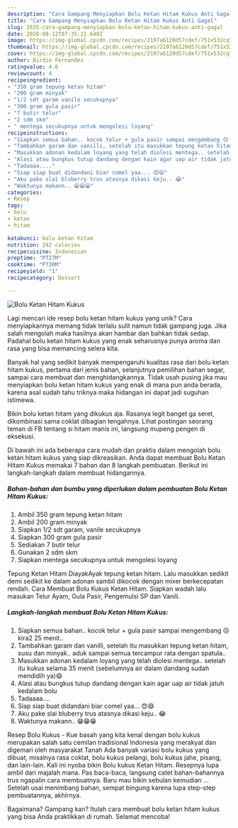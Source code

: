 ```yaml
---
description: "Cara Gampang Menyiapkan Bolu Ketan Hitam Kukus Anti Gagal"
title: "Cara Gampang Menyiapkan Bolu Ketan Hitam Kukus Anti Gagal"
slug: 2635-cara-gampang-menyiapkan-bolu-ketan-hitam-kukus-anti-gagal
date: 2020-08-12T07:35:21.648Z
image: https://img-global.cpcdn.com/recipes/2197a6120d57cdef/751x532cq70/bolu-ketan-hitam-kukus-foto-resep-utama.jpg
thumbnail: https://img-global.cpcdn.com/recipes/2197a6120d57cdef/751x532cq70/bolu-ketan-hitam-kukus-foto-resep-utama.jpg
cover: https://img-global.cpcdn.com/recipes/2197a6120d57cdef/751x532cq70/bolu-ketan-hitam-kukus-foto-resep-utama.jpg
author: Birdie Fernandez
ratingvalue: 4.6
reviewcount: 4
recipeingredient:
- "350 gram tepung ketan hitam"
- "200 gram minyak"
- "1/2 sdt garam vanile secukupnya"
- "300 gram gula pasir"
- "7 butir telur"
- "2 sdm skm"
- " mentega secukupnya untuk mengolesi loyang"
recipeinstructions:
- "Siapkan semua bahan.. kocok telur + gula pasir sampai mengembang 😣 kira2 25 menit.."
- "Tambahkan garam dan vanilli, setelah itu masukkan tepung ketan hitam, susu dan minyak.. aduk sampai semua tercampur rata dengan spatula.."
- "Masukkan adonan kedalam loyang yang telah diolesi mentega.. setelah itu kukus selama 35 menit (sebelumnya air dalam dandang sudah mendidih ya)😄"
- "Alasi atau bungkus tutup dandang dengan kain agar uap air tidak jatuh kedalam bolu"
- "Tadaaaa...."
- "Siap siap buat didandani biar comel yaa... 😍😄"
- "Aku pake slai bluberry trus atasnya dikasi keju.. 😂"
- "Waktunya makann.. 😁😁😁"
categories:
- Resep
tags:
- bolu
- ketan
- hitam

katakunci: bolu ketan hitam 
nutrition: 242 calories
recipecuisine: Indonesian
preptime: "PT27M"
cooktime: "PT30M"
recipeyield: "1"
recipecategory: Dessert

---
```



![Bolu Ketan Hitam Kukus](https://img-global.cpcdn.com/recipes/2197a6120d57cdef/751x532cq70/bolu-ketan-hitam-kukus-foto-resep-utama.jpg)

Lagi mencari ide resep bolu ketan hitam kukus yang unik? Cara menyiapkannya memang tidak terlalu sulit namun tidak gampang juga. Jika salah mengolah maka hasilnya akan hambar dan bahkan tidak sedap. Padahal bolu ketan hitam kukus yang enak seharusnya punya aroma dan rasa yang bisa memancing selera kita.

Banyak hal yang sedikit banyak mempengaruhi kualitas rasa dari bolu ketan hitam kukus, pertama dari jenis bahan, selanjutnya pemilihan bahan segar, sampai cara membuat dan menghidangkannya. Tidak usah pusing jika mau menyiapkan bolu ketan hitam kukus yang enak di mana pun anda berada, karena asal sudah tahu triknya maka hidangan ini dapat jadi suguhan istimewa.

Bikin bolu ketan hitam yang dikukus aja. Rasanya legit banget ga seret, dikombinasi sama coklat dibagian tengahnya. Lihat postingan seorang teman di FB tentang si hitam manis ini, langsung mupeng pengen di eksekusi.


Di bawah ini ada beberapa cara mudah dan praktis dalam mengolah bolu ketan hitam kukus yang siap dikreasikan. Anda dapat membuat Bolu Ketan Hitam Kukus memakai 7 bahan dan 8 langkah pembuatan. Berikut ini langkah-langkah dalam membuat hidangannya.

<!--inarticleads1-->

##### Bahan-bahan dan bumbu yang diperlukan dalam pembuatan Bolu Ketan Hitam Kukus:

1. Ambil 350 gram tepung ketan hitam
1. Ambil 200 gram minyak
1. Siapkan 1/2 sdt garam, vanile secukupnya
1. Siapkan 300 gram gula pasir
1. Sediakan 7 butir telur
1. Gunakan 2 sdm skm
1. Siapkan  mentega secukupnya untuk mengolesi loyang


Tepung Ketan Hitam DiayakAyak tepung ketan hitam. Lalu masukkan sedikit demi sedikit ke dalam adonan sambil dikocok dengan mixer berkecepatan rendah. Cara Membuat Bolu Kukus Ketan Hitam. Siapkan wadah lalu masukan Telur Ayam, Gula Pasir, Pengemulsi SP dan Vanili. 

<!--inarticleads2-->

##### Langkah-langkah membuat Bolu Ketan Hitam Kukus:

1. Siapkan semua bahan.. kocok telur + gula pasir sampai mengembang 😣 kira2 25 menit..
1. Tambahkan garam dan vanilli, setelah itu masukkan tepung ketan hitam, susu dan minyak.. aduk sampai semua tercampur rata dengan spatula..
1. Masukkan adonan kedalam loyang yang telah diolesi mentega.. setelah itu kukus selama 35 menit (sebelumnya air dalam dandang sudah mendidih ya)😄
1. Alasi atau bungkus tutup dandang dengan kain agar uap air tidak jatuh kedalam bolu
1. Tadaaaa....
1. Siap siap buat didandani biar comel yaa... 😍😄
1. Aku pake slai bluberry trus atasnya dikasi keju.. 😂
1. Waktunya makann.. 😁😁😁


Resep Bolu Kukus - Kue basah yang kita kenal dengan bolu kukus merupakan salah satu cemilan tradisional Indonesia yang merakyat dan digemari oleh masyarakat Tanah Ada banyak variasi bolu kukus yang dibuat, misalnya rasa coklat, bolu kukus pelangi, bolu kukus jahe, pisang, dan lain-lain. Kali ini nyoba bikin Bolu kukus Ketan Hitam. Resepnya lupa ambil dari majalah mana. Pas baca-baca, langsung catet bahan-bahannya trus ngapalin cara membuatnya. Baru mau bikin sebulan kemudian … Setelah usai menimbang bahan, sempat bingung karena lupa step-step pembuatannya, akhirnya. 

Bagaimana? Gampang kan? Itulah cara membuat bolu ketan hitam kukus yang bisa Anda praktikkan di rumah. Selamat mencoba!
